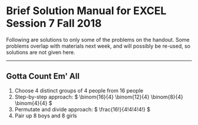 # Brief Solution Manual for EXCEL Session 7 Fall 2018

Following are solutions to only some of the problems on the handout. Some problems overlap with materials next week, and will possibly be re-used, so solutions are not given here.

---

## Gotta Count Em' All

1. Choose 4 distinct groups of 4 people from 16 people
  1. Step-by-step approach: $ \binom{16}{4} \binom{12}{4} \binom{8}{4} \binom{4}{4} $
  1. Permutate and divide approach: $ \frac{16!}{4!4!4!4!} $
2. Pair up 8 boys and 8 girls

